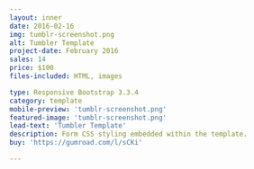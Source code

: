 ```yaml
---
layout: inner
date: 2016-02-16
img: tumblr-screenshot.png
alt: Tumbler Template
project-date: February 2016
sales: 14
price: $100
files-included: HTML, images

type: Responsive Bootstrap 3.3.4
category: template
mobile-preview: 'tumblr-screenshot.png'
featured-image: 'tumblr-screenshot.png'
lead-text: 'Tumbler Template'
description: Form CSS styling embedded within the template.
buy: 'https://gumroad.com/l/sCKi'

---
```

